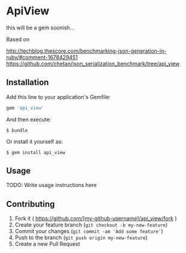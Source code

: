 # ApiView

this will be a gem soonish...

Based on

http://techblog.thescore.com/benchmarking-json-generation-in-ruby/#comment-1678429451
https://github.com/chetan/json_serialization_benchmark/tree/api_view




## Installation

Add this line to your application's Gemfile:

```ruby
gem 'api_view'
```

And then execute:

    $ bundle

Or install it yourself as:

    $ gem install api_view

## Usage

TODO: Write usage instructions here

## Contributing

1. Fork it ( https://github.com/[my-github-username]/api_view/fork )
2. Create your feature branch (`git checkout -b my-new-feature`)
3. Commit your changes (`git commit -am 'Add some feature'`)
4. Push to the branch (`git push origin my-new-feature`)
5. Create a new Pull Request
